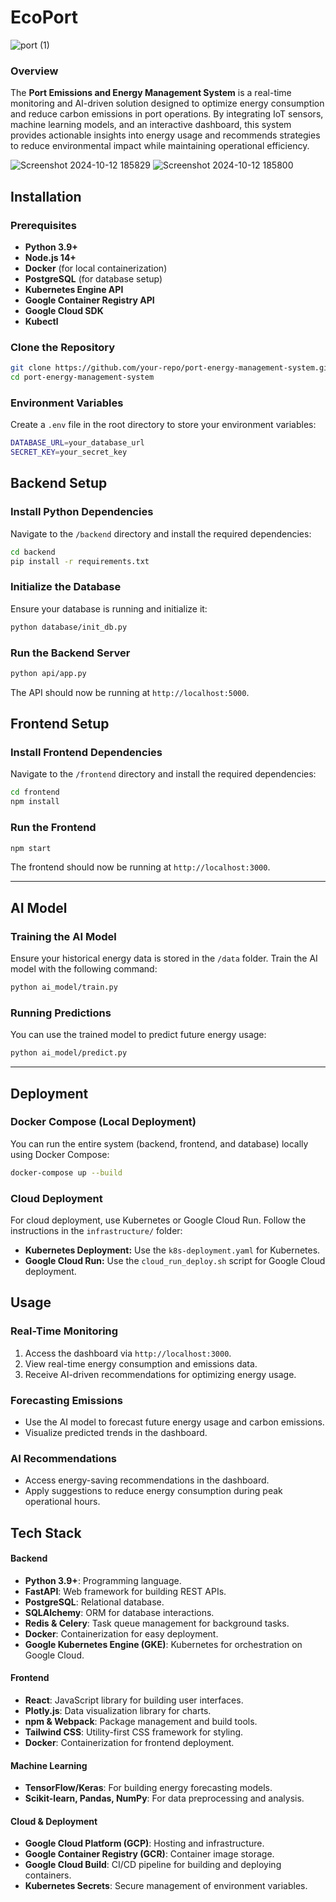 # EcoPort

![port (1)](https://github.com/user-attachments/assets/40189a0a-52cf-40ed-ae5d-ac906f9d489a)

### Overview
The **Port Emissions and Energy Management System** is a real-time monitoring and AI-driven solution designed to optimize energy consumption and reduce carbon emissions in port operations. By integrating IoT sensors, machine learning models, and an interactive dashboard, this system provides actionable insights into energy usage and recommends strategies to reduce environmental impact while maintaining operational efficiency.

![Screenshot 2024-10-12 185829](https://github.com/user-attachments/assets/b2391545-3d1c-44db-bf7c-95fb7162cc23)
![Screenshot 2024-10-12 185800](https://github.com/user-attachments/assets/24ccfc8f-9580-4404-a6df-876feaafce63)

## Installation

### Prerequisites
- **Python 3.9+**
- **Node.js 14+**
- **Docker** (for local containerization)
- **PostgreSQL** (for database setup)
- **Kubernetes Engine API**
- **Google Container Registry API**
- **Google Cloud SDK**
- **Kubectl**

### Clone the Repository
```bash
git clone https://github.com/your-repo/port-energy-management-system.git
cd port-energy-management-system
```

### Environment Variables
Create a `.env` file in the root directory to store your environment variables:
```bash
DATABASE_URL=your_database_url
SECRET_KEY=your_secret_key
```


## Backend Setup

### Install Python Dependencies
Navigate to the `/backend` directory and install the required dependencies:
```bash
cd backend
pip install -r requirements.txt
```

### Initialize the Database
Ensure your database is running and initialize it:
```bash
python database/init_db.py
```

### Run the Backend Server
```bash
python api/app.py
```
The API should now be running at `http://localhost:5000`.



## Frontend Setup

### Install Frontend Dependencies
Navigate to the `/frontend` directory and install the required dependencies:
```bash
cd frontend
npm install
```

### Run the Frontend
```bash
npm start
```
The frontend should now be running at `http://localhost:3000`.

---

## AI Model

### Training the AI Model
Ensure your historical energy data is stored in the `/data` folder. Train the AI model with the following command:
```bash
python ai_model/train.py
```

### Running Predictions
You can use the trained model to predict future energy usage:
```bash
python ai_model/predict.py
```

---

## Deployment

### Docker Compose (Local Deployment)
You can run the entire system (backend, frontend, and database) locally using Docker Compose:
```bash
docker-compose up --build
```

### Cloud Deployment
For cloud deployment, use Kubernetes or Google Cloud Run. Follow the instructions in the `infrastructure/` folder:
- **Kubernetes Deployment:** Use the `k8s-deployment.yaml` for Kubernetes.
- **Google Cloud Run:** Use the `cloud_run_deploy.sh` script for Google Cloud deployment.



## Usage

### Real-Time Monitoring
1. Access the dashboard via `http://localhost:3000`.
2. View real-time energy consumption and emissions data.
3. Receive AI-driven recommendations for optimizing energy usage.

### Forecasting Emissions
- Use the AI model to forecast future energy usage and carbon emissions.
- Visualize predicted trends in the dashboard.

### AI Recommendations
- Access energy-saving recommendations in the dashboard.
- Apply suggestions to reduce energy consumption during peak operational hours.




## **Tech Stack**

#### **Backend**
- **Python 3.9+**: Programming language.
- **FastAPI**: Web framework for building REST APIs.
- **PostgreSQL**: Relational database.
- **SQLAlchemy**: ORM for database interactions.
- **Redis & Celery**: Task queue management for background tasks.
- **Docker**: Containerization for easy deployment.
- **Google Kubernetes Engine (GKE)**: Kubernetes for orchestration on Google Cloud.

#### **Frontend**
- **React**: JavaScript library for building user interfaces.
- **Plotly.js**: Data visualization library for charts.
- **npm & Webpack**: Package management and build tools.
- **Tailwind CSS**: Utility-first CSS framework for styling.
- **Docker**: Containerization for frontend deployment.

#### **Machine Learning**
- **TensorFlow/Keras**: For building energy forecasting models.
- **Scikit-learn, Pandas, NumPy**: For data preprocessing and analysis.

#### **Cloud & Deployment**
- **Google Cloud Platform (GCP)**: Hosting and infrastructure.
- **Google Container Registry (GCR)**: Container image storage.
- **Google Cloud Build**: CI/CD pipeline for building and deploying containers.
- **Kubernetes Secrets**: Secure management of environment variables.




